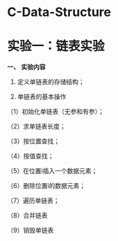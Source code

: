 # C-Data-Structure

# 实验一：链表实验

**一、**   **实验内容**

1.  定义单链表的存储结构；

2. 单链表的基本操作

（1）初始化单链表（无参和有参）；

（2）求单链表长度；

（3）按位置查找；

（4）按值查找；

（5）在位置i插入一个数据元素；

（6）删除位置i的数据元素；

（7）遍历单链表；

（8）合并链表

（9）销毁单链表